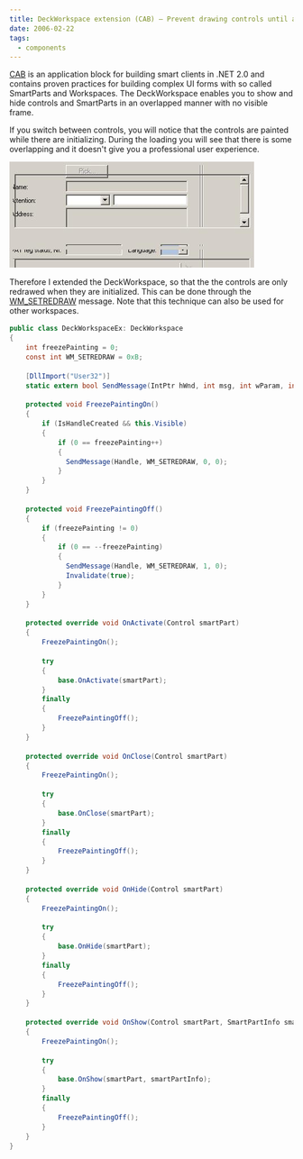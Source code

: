 ```yaml
---
title: DeckWorkspace extension (CAB) – Prevent drawing controls until all controls are initialized
date: 2006-02-22
tags: 
  - components
---
```


[CAB](http://www.gotdotnet.com/codegallery/codegallery.aspx?id=22f72167-af95-44ce-a6ca-f2eafbf2653c) is an application block for building smart clients in .NET 2.0 and contains proven practices for building complex UI forms with so called SmartParts and Workspaces. The DeckWorkspace enables you to show and hide controls and SmartParts in an overlapped manner with no visible frame.

If you switch between controls, you will notice that the controls are painted while there are initializing. During the loading you will see that there is some overlapping and it doesn't give you a professional user experience.

![formloading](images/formloading.jpg)

Therefore I extended the DeckWorkspace, so that the the controls are only redrawed when they are initialized. This can be done through the [WM\_SETREDRAW](http://msdn.microsoft.com/library/default.asp?url=/library/en-us/gdi/pantdraw_3jxz.asp) message. Note that this technique can also be used for other workspaces.

```csharp
public class DeckWorkspaceEx: DeckWorkspace 
{ 
    int freezePainting = 0; 
    const int WM_SETREDRAW = 0xB;

    [DllImport("User32")] 
    static extern bool SendMessage(IntPtr hWnd, int msg, int wParam, int lParam);

    protected void FreezePaintingOn() 
    { 
        if (IsHandleCreated && this.Visible) 
        { 
            if (0 == freezePainting++) 
            { 
              SendMessage(Handle, WM_SETREDRAW, 0, 0); 
            } 
        } 
    }

    protected void FreezePaintingOff() 
    { 
        if (freezePainting != 0) 
        { 
            if (0 == --freezePainting) 
            { 
              SendMessage(Handle, WM_SETREDRAW, 1, 0); 
              Invalidate(true); 
            } 
        } 
    }

    protected override void OnActivate(Control smartPart) 
    { 
        FreezePaintingOn(); 
        
        try 
        { 
            base.OnActivate(smartPart); 
        } 
        finally 
        { 
            FreezePaintingOff(); 
        } 
    }

    protected override void OnClose(Control smartPart) 
    { 
        FreezePaintingOn(); 
        
        try 
        { 
            base.OnClose(smartPart); 
        } 
        finally 
        { 
            FreezePaintingOff(); 
        } 
    }

    protected override void OnHide(Control smartPart) 
    { 
        FreezePaintingOn(); 
        
        try 
        { 
            base.OnHide(smartPart); 
        } 
        finally 
        { 
            FreezePaintingOff(); 
        } 
    }

    protected override void OnShow(Control smartPart, SmartPartInfo smartPartInfo) 
    { 
        FreezePaintingOn(); 
        
        try 
        { 
            base.OnShow(smartPart, smartPartInfo); 
        } 
        finally 
        { 
            FreezePaintingOff(); 
        } 
    } 
}
```
